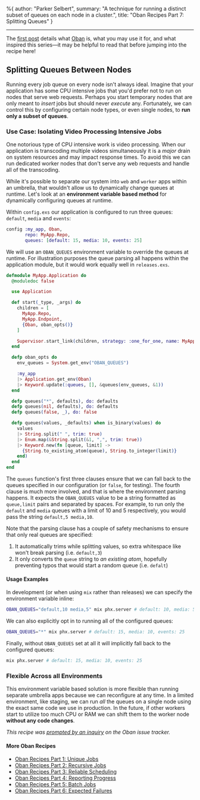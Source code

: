%{
  author: "Parker Selbert",
  summary: "A technique for running a distinct subset of queues on each node in a cluster.",
  title: "Oban Recipes Part 7: Splitting Queues"
}

---

The [first post][part1] details what [Oban][oban] is, what you may use it for, and what inspired this series—it may be helpful to read that before jumping into the recipe here!

## Splitting Queues Between Nodes

Running every job queue on every node isn't always ideal.
Imagine that your application has some CPU intensive jobs that you'd prefer not to run on nodes that serve web requests.
Perhaps you start temporary nodes that are only meant to _insert_ jobs but should never _execute_ any.
Fortunately, we can control this by configuring certain node types, or even single nodes, to **run only a subset of queues**.

### Use Case: Isolating Video Processing Intensive Jobs

One notorious type of CPU intensive work is video processing.
When our application is transcoding multiple videos simultaneously it is a _major_ drain on system resources and may impact response times.
To avoid this we can run dedicated worker nodes that don't serve any web requests and handle all of the transcoding.

While it's possible to separate our system into `web` and `worker` apps within an umbrella, that wouldn't allow us to dynamically change queues at runtime.
Let's look at an **environment variable based method** for dynamically configuring queues at runtime.

Within `config.exs` our application is configured to run three queues: `default`, `media` and `events`:

```elixir
config :my_app, Oban,
       repo: MyApp.Repo,
       queues: [default: 15, media: 10, events: 25]
```

We will use an `OBAN_QUEUES` environment variable to override the queues at runtime.
For illustration purposes the queue parsing all happens within the application module, but it would work equally well in `releases.exs`.

```elixir
defmodule MyApp.Application do
  @moduledoc false

  use Application

  def start(_type, _args) do
    children = [
      MyApp.Repo,
      MyApp.Endpoint,
      {Oban, oban_opts()}
    ]

    Supervisor.start_link(children, strategy: :one_for_one, name: MyApp.Supervisor)
  end

  defp oban_opts do
    env_queues = System.get_env("OBAN_QUEUES")

    :my_app
    |> Application.get_env(Oban)
    |> Keyword.update(:queues, [], &queues(env_queues, &1))
  end

  defp queues("*", defaults), do: defaults
  defp queues(nil, defaults), do: defaults
  defp queues(false, _), do: false

  defp queues(values, _defaults) when is_binary(values) do
    values
    |> String.split(" ", trim: true)
    |> Enum.map(&String.split(&1, ",", trim: true))
    |> Keyword.new(fn [queue, limit] ->
      {String.to_existing_atom(queue), String.to_integer(limit)}
    end)
  end
end
```

The `queues` function's first three clauses ensure that we can fall back to the queues specified in our configuration (or `false`, for testing).
The fourth clause is much more involved, and that is where the environment parsing happens.
It expects the `OBAN_QUEUES` value to be a string formatted as `queue,limit` pairs and separated by spaces.
For example, to run only the `default` and `media` queues with a limit of 10 and 5 respectively, you would pass the string `default,5 media,10`.

Note that the parsing clause has a couple of safety mechanisms to ensure that only real queues are specified:

1. It automatically trims while splitting values, so extra whitespace like won't break parsing (i.e. ` default,3 `)
2. It only converts the `queue` string to _an existing atom_, hopefully preventing typos that would start a random queue (i.e. `defalt`)

#### Usage Examples

In development (or when using `mix` rather than releases) we can specify the environment variable inline:

```bash
OBAN_QUEUES="default,10 media,5" mix phx.server # default: 10, media: 5
```

We can also explicitly opt in to running all of the configured queues:

```bash
OBAN_QUEUES="*" mix phx.server # default: 15, media: 10, events: 25
```

Finally, without `OBAN_QUEUES` set at all it will implicitly fall back to the configured queues:

```bash
mix phx.server # default: 15, media: 10, events: 25
```

### Flexible Across all Environments

This environment variable based solution is more flexible than running separate umbrella apps because we can reconfigure at any time.
In a limited environment, like staging, we can run _all_ the queues on a single node using the exact same code we use in production.
In the future, if other workers start to utilize too much CPU or RAM we can shift them to the worker node **without any code changes**.

_This recipe was [prompted by an inquiry][oi82] on the Oban issue tracker._

#### More Oban Recipes

* [Oban Recipes Part 1: Unique Jobs][part1]
* [Oban Recipes Part 2: Recursive Jobs][part2]
* [Oban Recipes Part 3: Reliable Scheduling][part3]
* [Oban Recipes Part 4: Reporting Progress][part4]
* [Oban Recipes Part 5: Batch Jobs][part5]
* [Oban Recipes Part 6: Expected Failures][part6]

[oban]: https://github.com/sorentwo/oban
[part1]: /2019/07/18/oban-recipes-part-1-unique-jobs.html
[part2]: /2019/07/22/oban-recipes-part-2-recursive-jobs.html
[part3]: /2019/08/02/oban-recipes-part-3-reliable-scheduling.html
[part4]: /2019/08/21/oban-recipes-part-4-reporting-progress.html
[part5]: /2019/09/17/oban-recipes-part-5-batch-jobs.html
[part6]: /2019/10/17/oban-recipes-part-6-expected-failures.html
[oi82]: https://github.com/sorentwo/oban/issues/82
